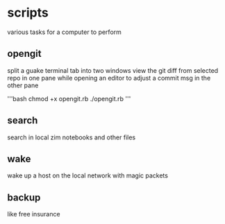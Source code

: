 # scripts

various tasks for a computer to perform


## opengit
split a guake terminal tab into two windows
view the git diff from selected repo in one pane
while opening an editor to adjust a commit msg in the
other pane

'''bash
chmod +x opengit.rb
./opengit.rb
'''

## search
search in local zim notebooks and other files

## wake
wake up a host on the local network with magic packets

## backup
like free insurance
